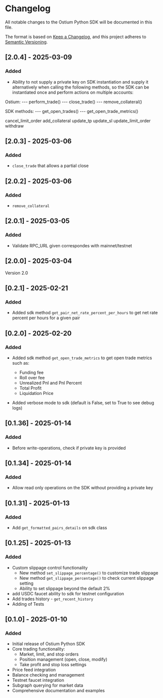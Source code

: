 # Changelog

All notable changes to the Ostium Python SDK will be documented in this file.

The format is based on [Keep a Changelog](https://keepachangelog.com/en/1.0.0/),
and this project adheres to [Semantic Versioning](https://semver.org/spec/v2.0.0.html).

## [2.0.4] - 2025-03-09

### Added
- Ability to not supply a private key on SDK instantiation and supply it alternatively when calling the following methods, so the SDK can be instantiated once and perform actions on multiple accounts:

Ostium:
--- perform_trade()
--- close_trade()
--- remove_collateral()

SDK methods:
--- get_open_trades()
--- get_open_trade_metrics()

cancel_limit_order
add_collateral
update_tp
update_sl
update_limit_order
withdraw

## [2.0.3] - 2025-03-06

### Added
- `close_trade` that allows a partial close

## [2.0.2] - 2025-03-06

### Added
- `remove_collateral`


## [2.0.1] - 2025-03-05

### Added
- Validate RPC_URL given correspondes with mainnet/testnet


## [2.0.0] - 2025-03-04

Version 2.0

## [0.2.1] - 2025-02-21

### Added
- Added sdk method `get_pair_net_rate_percent_per_hours` to get net rate percent per hours for a given pair

## [0.2.0] - 2025-02-20

### Added

- Added sdk method `get_open_trade_metrics` to get open trade metrics such as:
  - Funding fee
  - Roll over fee
  - Unrealized Pnl and Pnl Percent
  - Total Profit
  - Liquidation Price 

- Added verbose mode to sdk (default is False, set to True to see debug logs)

## [0.1.36] - 2025-01-14

### Added
- Before write-operations, check if private key is provided

## [0.1.34] - 2025-01-14

### Added
- Allow read only operations on the SDK without providing a private key

## [0.1.31] - 2025-01-13

### Added
- Add `get_formatted_pairs_details` on sdk class

## [0.1.25] - 2025-01-13

### Added
- Custom slippage control functionality
  - New method `set_slippage_percentage()` to customize trade slippage
  - New method `get_slippage_percentage()` to check current slippage setting
  - Ability to set slippage beyond the default 2%
- add USDC faucet ability to sdk for testnet configuration
- Add trades history - `get_recent_history`
- Adding of Tests


## [0.1.0] - 2025-01-10

### Added
- Initial release of Ostium Python SDK
- Core trading functionality:
  - Market, limit, and stop orders
  - Position management (open, close, modify)
  - Take profit and stop loss settings
- Price feed integration
- Balance checking and management
- Testnet faucet integration
- Subgraph querying for market data
- Comprehensive documentation and examples 